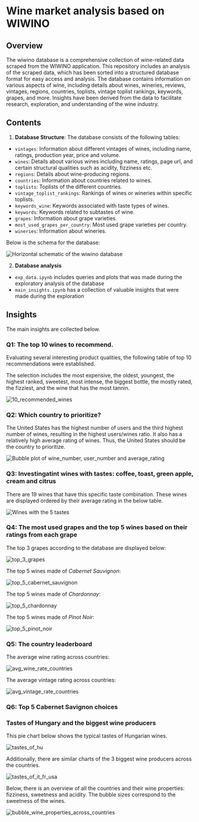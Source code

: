 # Wine market analysis based on WIWINO

## Overview

The wiwino database is a comprehensive collection of wine-related data scraped from the WIWINO application. This repository includes an analysis of the scraped data, which has been sorted into a structured database format for easy access and analysis. The database contains information on various aspects of wine, including details about wines, wineries, reviews, vintages, regions, countries, toplists, vintage toplist rankings, keywords, grapes, and more. Insights have been derived from the data to facilitate research, exploration, and understanding of the wine industry.

## Contents

1. **Database Structure**: The database consists of the following tables:

- `vintages`: Information about different vintages of wines, including name, ratings, production year, price and volume. 
- `wines`: Details about various wines including name, ratings, page url,  and certain structural qualities such as acidity, fizziness etc.
- `regions`: Details about wine-producing regions.
- `countries`: Information about countries related to wines.
- `toplists`: Toplists of the different countries.
- `vintage_toplist_rankings`: Rankings of wines or wineries within specific toplists.
- `keywords_wine`: Keywords associated with taste types of wines.
- `keywords`: Keywords related to subtastes of wine.
- `grapes`: Information about grape varieties.
- `most_used_grapes_per_country`: Most used grape varieties per country.
- `wineries`: Information about wineries.

Below is the schema for the database: 

![Horizontal schematic of the wiwino database](assets/vivino_db_diagram_horizontal.png)

2. **Database analysis**

 - `exp_data.ipynb` includes queries and plots that was made during the exploratory analysis of the database
 - `main_insights.ipynb` has a collection of valuable insights that were made during the exploration


## Insights

The main insights are collected below. 

### Q1: The top 10 wines to recommend.

Evaluating several interesting product qualities, the following table of top 10 recommendations were established. 

The selection includes the most expensive, the oldest, youngest, the highest ranked, sweetest, most intense, the biggest bottle, the mostly rated, the fizziest, and the wine that has the most tannin. 

![10_recommended_wines](assets/top_10_wines.png)

### Q2: Which country to prioritize?

The United States has the highest number of users and the third highest number of wines, resulting in the highest users/wines ratio. It also has a relatively high average rating of wines. Thus, the United States should be the country to prioritize. 

![Bubble plot of wine_number, user_number and average_rating](assets/countries_users_wines_rating)

### Q3: Investingatint wines with tastes: coffee, toast, green apple, cream and citrus

There are 19 wines that have this specific taste combination. These wines are displayed ordered by their average rating in the below table.

![Wines with the 5 tastes](assets/5_tastes.png)

### Q4: The most used grapes and the top 5 wines based on their ratings from each grape

The top 3 grapes according to the database are displayed below:

![top_3_grapes](assets/top_3_grapes.png)

The top 5 wines made of *Cabernet Sauvignon*:

![top_5_cabernet_sauvignon](assets/top_5_cabernet.png)

The top 5 wines made of *Chardonnay*:

![top_5_chardonnay](assets/top_5_chardonnay.png)

The top 5 wines made of *Pinot Noir*:

![top_5_pinot_noir](assets/top_5_pinot.png)

### Q5: The country leaderboard

The average wine rating across countries:

![avg_wine_rate_countries](assets/countries_average_wine_ratings)

The average vintage rating across countries:

![avg_vintage_rate_countries](assets/countries_average_vintage_ratings)

### Q6: Top 5 Cabernet Savignon choices

### Tastes of Hungary and the biggest wine producers

This pie chart below shows the typical tastes of Hungarian wines.

![tastes_of_hu](assets/tastes_of_hu)

Additionally, there are similar charts of the 3 biggest wine producers across the countries.

![tastes_of_it_fr_usa](assets/tastes_of_france_italy_usa)

Below, there is an overview of all the countries and their wine properties: fizziness, sweetness and acidity.
The bubble sizes correspond to the sweetness of the wines. 

![bubble_wine_properties_across_countries](assets/bubble_wine_prop_countries)

